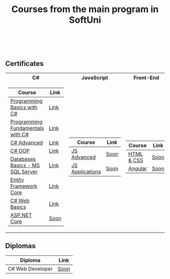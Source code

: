 
# <p align="center"> Courses from the main program in SoftUni <p>

<br/>
<br/>
<br/>

<h2> Certificates </h2>

<table>

<tr>
  <th> C# </th>
  <th> JavaScript </th>
  <th> Front-End </th>
</tr>

<tr>
<td>

| **Course**                                                            | **Link**                                                   |
| --------------------------------------------------------------------- | ---------------------------------------------------------- |
| <a href="https://softuni.bg/trainings/3066/programming-basics-with-c-sharp-october-2020" > Programming Basics with C# </a>         | <a href="https://softuni.bg/certificates/details/91481/5eeb2117"> Link</a> |
| <a href="https://softuni.bg/trainings/3213/csharp-fundamentals-january-2021"> Programming Fundamentals with C# </a> | <a href="https://softuni.bg/certificates/details/103843/8d9960b0"> Link</a> |
| <a href="https://softuni.bg/trainings/3343/csharp-advanced-may-2021"> C# Advanced </a>                                             | <a href="https://softuni.bg/certificates/details/108750/42635eaf"> Link</a> |
| <a href="https://softuni.bg/trainings/3343/csharp-advanced-may-2021"> C# OOP </a>                                                      | <a href="https://softuni.bg/certificates/details/113135/a900c745"> Link</a> |
| <a href="https://softuni.bg/trainings/3491/ms-sql-september-2021"> Databases Basics - MS SQL Server </a>   | <a href="https://softuni.bg/certificates/details/114120/ed68aac5"> Link</a> |
| <a href="https://softuni.bg/trainings/3492/entity-framework-core-october-2021"> Entity Framework Core </a>                         | <a href="https://softuni.bg/certificates/details/119220/fccfa7c9"> Link</a> |
| <a href="https://softuni.bg/trainings/3353/csharp-web-basics-basics-may-2021"> C# Web Basics </a>                                     | <a href="https://softuni.bg/certificates/details/126392/9458eebd"> Link</a> |
| <a href="https://softuni.bg/trainings/3354/asp-dot-net-core-june-2021"> ASP.NET Core </a>                                          | <a href="#"> Soon</a> |

</td>
<td>

| **Course**                                                                                  | **Link**                                                                    |
| ------------------------------------------------------------------------------------------- | --------------------------------------------------------------------------- |
| <a href="https://softuni.bg/trainings/2838/js-advanced-may-2020"> JS Advanced </a>          | <a href="#"> Soon </a> |
| <a href="https://softuni.bg/trainings/2840/js-applications-june-2020"> JS Applications </a> | <a href="#"> Soon </a> |

</td>

<td>

| **Course**                                                                               | **Link**                                                                    |
| ---------------------------------------------------------------------------------------- | --------------------------------------------------------------------------- |
| <a href="https://softuni.bg/trainings/3122/html-and-css-september-2020"> HTML & CSS </a> | <a href="#"> Soon </a> |
| <a href="https://softuni.bg/trainings/3249/angular-november-2020"> Angular </a>          | <a href="#"> Soon </a> |

</td>
</tr>

</table>

<h2> Diplomas </h2>

<td>

| **Diploma**      | **Link**                                                                    |
| ---------------- | --------------------------------------------------------------------------- |
| C# Web Developer | <a href="#"> Soon </a> |

</td>

